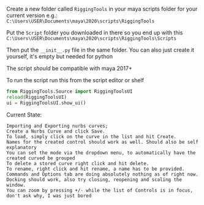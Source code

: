 Create a new folder called `RiggingTools` in your maya scripts folder for your current version e.g.:
`C:\Users\USER\Documents\maya\2020\scripts\RiggingTools`

Put the `Script` folder you downloaded in there so you end up with this
`C:\Users\USER\Documents\maya\2020\scripts\RiggingTools\Scripts`

Then put the `__init__.py` file in the same folder. You can also just create it yourself, 
it's empty but needed for python

The script *should* be compatible with maya 2017+

To run the script run this from the script editor or shelf
```python
from RiggingTools.Source import RiggingToolsUI
reload(RiggingToolsUI)
ui = RiggingToolsUI.show_ui()
```

Current State:

    Importing and Exporting nurbs curves;  
    Create a Nurbs Curve and click Save.  
    To load, simply click on the curve in the list and hit Create.  
    Names for the created control should work as well. Should also be self explanatory
    You can set the mode via the dropdown menu, to automatically have the created curved be grouped
    To delete a stored curve right click and hit delete.  
    To rename, right click and hit rename, a name has to be provided.
    Commands and Options tab are doing absolutely nothing as of right now.  
    Docking should work, also try closing, reopening and scaling the window.
    You can zoom by pressing +/- while the list of Controls is in focus, don't ask why, I was just bored
